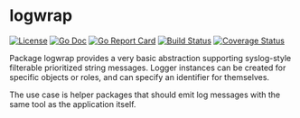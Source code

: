 # logwrap

[![License](https://img.shields.io/badge/License-Apache%202.0-blue.svg)](https://opensource.org/licenses/Apache-2.0)
[![Go Doc](https://pkg.go.dev/badge/github.com/pabigot/logwrap.svg)](https://pkg.go.dev/github.com/pabigot/logwrap)
[![Go Report Card](https://goreportcard.com/badge/github.com/pabigot/logwrap)](https://goreportcard.com/report/github.com/pabigot/logwrap)
[![Build Status](https://github.com/pabigot/logwrap/actions/workflows/core.yml/badge.svg)](https://github.com/pabigot/logwrap/actions/workflows/core.yml)
[![Coverage Status](https://coveralls.io/repos/github/pabigot/logwrap/badge.svg)](https://coveralls.io/github/pabigot/logwrap)

Package logwrap provides a very basic abstraction supporting
syslog-style filterable prioritized string messages.  Logger instances
can be created for specific objects or roles, and can specify an
identifier for themselves.

The use case is helper packages that should emit log messages with the
same tool as the application itself.
